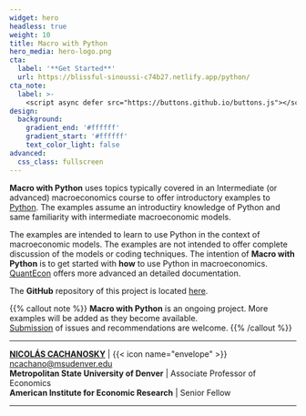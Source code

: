 ```yaml
---
widget: hero
headless: true
weight: 10
title: Macro with Python
hero_media: hero-logo.png
cta:
  label: '**Get Started**'
  url: https://blissful-sinoussi-c74b27.netlify.app/python/
cta_note:
  label: >-
    <script async defer src="https://buttons.github.io/buttons.js"></script><a class="github-button" href="https://github.com/ncachanosky" data-size="large" data-show-count="true" aria-label="Follow @ncachanosky on GitHub">Follow @ncachanosky</a> <a class="github-button" href="https://github.com/ncachanosky/macro-with-python/subscription" data-icon="octicon-eye" data-size="large" data-show-count="true" aria-label="Watch ncachanosky/macro-with-python on GitHub">Watch</a> <a class="github-button" href="https://github.com/ncachanosky/macro-with-python" data-icon="octicon-star" data-size="large" data-show-count="true" aria-label="Star ncachanosky/macro-with-python on GitHub">Star</a> <a class="github-button" href="https://github.com/sponsors/ncachanosky" data-icon="octicon-heart" data-size="large" aria-label="Sponsor @ncachanosky on GitHub">Sponsor</a>
design:
  background:
    gradient_end: '#ffffff'
    gradient_start: '#ffffff'
    text_color_light: false
advanced:
  css_class: fullscreen
---
```


**Macro with Python** uses topics typically covered in an Intermediate (or advanced) macroeconomics course to offer introductory examples to [Python](https://www.python.org/). The examples assume an introductiry knowledge of Python and same familiarity with intermediate macroeconomic models.

The examples are intended to learn to use Python in the context of macroeconomic models. The examples are not intended to offer complete discussion of the models or coding techniques. The intention of **Macro with Python** is to get started with **how** to use Python in macroeconomics. [QuantEcon](https://quantecon.org/) offers more advanced an detailed documentation.

The **GitHub** repository of this project is located [here](https://github.com/ncachanosky/Macro-with-Python).

{{% callout note %}}
**Macro with Python** is an ongoing project. More examples will be added as they become available.  
[Submission](https://github.com/ncachanosky/Macro-with-Python/issues) of issues and recommendations are welcome.
{{% /callout %}}

---

[**NICOLÁS CACHANOSKY**](https://www.ncachanosky.com) | {{< icon name="envelope" >}} ncachano@msudenver.edu  
**Metropolitan State University of Denver** | Associate Professor of Economics  
**American Institute for Economic Research** | Senior Fellow

---
